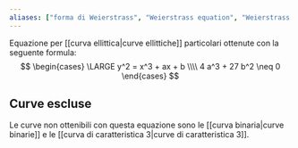 ```yaml
---
aliases: ["forma di Weierstrass", "Weierstrass equation", "Weierstrass form"]
---
```


Equazione per [[curva ellittica|curve ellittiche]] particolari ottenute con la seguente formula:
$$
\begin{cases}
	\LARGE y^2 = x^3 + ax + b
	\\\\
	4 a^3 + 27 b^2 \neq 0
\end{cases}
$$

## Curve escluse

Le curve non ottenibili con questa equazione sono le [[curva binaria|curve binarie]] e le [[curva di caratteristica 3|curve di caratteristica 3]].
